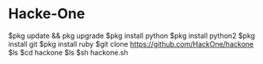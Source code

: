 # Hacke-One
$pkg update && pkg upgrade
$pkg install python
$pkg install python2
$pkg install git
$pkg install ruby
$git clone https://github.com/HackOne/hackone
$ls
$cd hackone
$ls
$sh hackone.sh
